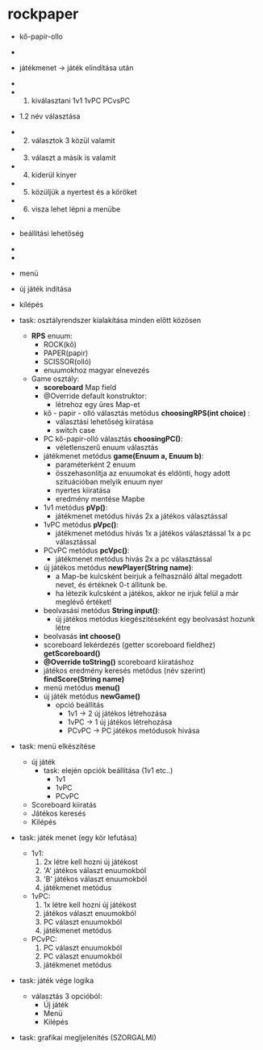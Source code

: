 # rockpaper
* kő-papír-ollo
*
* játékmenet -> játék elindítása után
*
* 1. kiválasztani 1v1 1vPC PCvsPC
* 1.2 név választása
* 2. választok 3 közül valamit
* 3. választ a másik is valamit
* 4. kiderül kinyer
* 5. közüljük a nyertest és a köröket
* 6. visza lehet lépni a menübe
*
* beállítási lehetőség
*
*
* menü
* új játék indítása
* kilépés

* task: osztályrendszer kialakítása minden előtt közösen
  * **RPS** enuum:
    * ROCK(kő) 
    * PAPER(papir)
    * SCISSOR(olló)
    * enuumokhoz magyar elnevezés
  * Game osztály:
    * **scoreboard** Map field
    * @Override default konstruktor:
      * létrehoz egy üres Map-et
    * kő - papir - olló választás metódus **choosingRPS(int choice)** :
      * választási lehetőség kiiratása
      * switch case
    * PC kő-papir-olló választás **choosingPC()**:
      * véletlenszerű enuum választás
    * játékmenet metódus **game(Enuum a, Enuum b)**:
      * paraméterként 2 enuum 
      * összehasonlitja az enuumokat és eldönti, hogy adott szituációban melyik enuum nyer
      * nyertes kiiratása
      * eredmény mentése Mapbe
    * 1v1 metódus **pVp()**:
      * játékmenet metódus hivás 2x a játékos választással
    * 1vPC metódus **pVpc()**:
      * játékmenet metódus hivás 1x a játékos választással 1x a pc választással
    * PCvPC metódus **pcVpc()**: 
      * játékmenet metódus hivás 2x a pc választással
    * új játékos metódus **newPlayer(String name)**:
      * a Map-be kulcsként beirjuk a felhasználó által megadott nevet, és értéknek 0-t állitunk be.
      * ha létezik kulcsként a játékos, akkor ne irjuk felül a már meglévő értéket!
    * beolvasási metódus  **String input()**:
      * új játékos metódus kiegészitéseként egy beolvasást hozunk létre
    * beolvasás **int choose()**
    * scoreboard lekérdezés (getter scoreboard fieldhez) **getScoreboard()**
    * **@Override toString()** scoreboard kiiratáshoz
    * játékos eredmény keresés metódus (név szerint) **findScore(String name)**
    * menü metódus **menu()**
    * új játék metódus **newGame()**
      * opció beállitás
        * 1v1 -> 2 új játékos létrehozása
        * 1vPC -> 1 új játékos létrehozása
        * PCvPC -> PC játékos metódusok hivása
* task: menü elkészítése
  * új játék
    * task: elején opciók beállítása (1v1 etc..)
      * 1v1
      * 1vPC
      * PCvPC
  * Scoreboard kiiratás
  * Játékos keresés
  * Kilépés
* task: játék menet (egy kör lefutása)
  * 1v1: 
    1. 2x létre kell hozni új játékost
    2. 'A' játékos választ enuumokból
    3. 'B' játékos választ enuumokból
    4. játékmenet metódus
  * 1vPC:
    1. 1x létre kell hozni új játékost
    2. játékos választ enuumokból
    3. PC választ enuumokból
    4. játékmenet metódus
  * PCvPC:
    1. PC választ enuumokból
    2. PC választ enuumokból
    3. játékmenet metódus
* task: játék vége logika
  * választás 3 opcióból:
      * Új játék
      * Menü
      * Kilépés
* task: grafikai megljelenítés  (SZORGALMI)